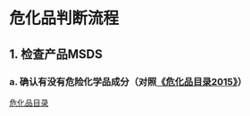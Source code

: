 # 危化品判断流程

## 1. 检查产品MSDS
### a. 确认有没有危险化学品成分（对照[《危化品目录2015》](https://www.cirs-reach.com/pdf/Catalog_of_Hazardous_Chemical_2015_CN.pdf)）
[危化品目录](危险化学品目录（2015版）关联联合国UN编号.pdf)
